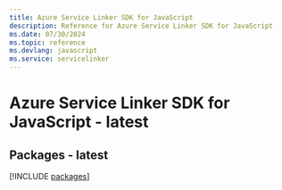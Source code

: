 ```yaml
---
title: Azure Service Linker SDK for JavaScript
description: Reference for Azure Service Linker SDK for JavaScript
ms.date: 07/30/2024
ms.topic: reference
ms.devlang: javascript
ms.service: servicelinker
---
```

# Azure Service Linker SDK for JavaScript - latest
## Packages - latest
[!INCLUDE [packages](service-linker-index.md)]
